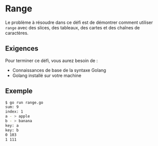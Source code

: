 # Range

Le problème à résoudre dans ce défi est de démontrer comment utiliser `range` avec des slices, des tableaux, des cartes et des chaînes de caractères.

## Exigences

Pour terminer ce défi, vous aurez besoin de :

- Connaissances de base de la syntaxe Golang
- Golang installé sur votre machine

## Exemple

```sh
$ go run range.go
sum: 9
index: 1
a - > apple
b - > banana
key: a
key: b
0 103
1 111
```
